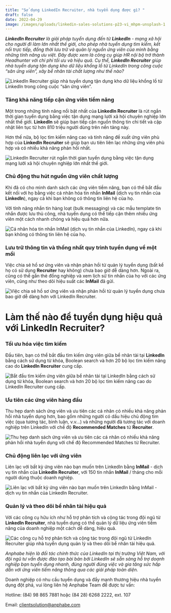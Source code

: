 ```yaml
---
title: "Sử dụng LinkedIn Recruiter, nhà tuyển dụng được gì? "
draft: false
date: 2022-04-29
image: /images/uploads/linkedin-sales-solutions-p23-vi_mhpm-unsplash-1.jpg
---
```

***LinkedIn Recruiter** là giải pháp tuyển dụng đến từ **LinkedIn** - mạng xã hội cho người đi làm lớn nhất thế giới, cho phép nhà tuyển dụng tìm kiếm, kết nối trực tiếp, đồng thời lưu trữ và quản lý nguồn ứng viên của mình bằng những tính năng ưu việt. Đây được xem là công cụ giúp HR nội bộ trở thành Headhunter với chi phí tối ưu và hiệu quả. Cụ thể, **LinkedIn Recruiter** giúp nhà tuyển dụng tận dụng kho dữ liệu khổng lồ từ LinkedIn trong công cuộc “săn ứng viên”, xây bể nhân tài chất lượng như thế nào?*

![LinkedIn Recruiter giúp nhà tuyển dụng tận dụng kho dữ liệu khổng lồ từ LinkedIn trong công cuộc “săn ứng viên”.](/images/uploads/hiring-candidates-from-linkedin_website-blog_website-blog.jpg "LinkedIn Recruiter giúp nhà tuyển dụng tận dụng kho dữ liệu khổng lồ từ LinkedIn trong công cuộc “săn ứng viên”.")

### **Tăng khả năng tiếp cận ứng viên tiềm năng**

Một trong những tính năng nổi bật nhất của **LinkedIn Recruiter** là rút ngắn thời gian tuyển dụng bằng việc tận dụng mạng lưới xã hội chuyên nghiệp lớn nhất thế giới. **LinkedIn** sẽ giúp bạn tiếp cận nguồn thông tin chi tiết và cập nhật liên tục từ hơn 810 triệu người dùng trên nền tảng này. 

Hơn thế nữa, bộ lọc tìm kiếm nâng cao và tính năng đề xuất ứng viên phù hợp của **LinkedIn Recruiter** sẽ giúp bạn ưu tiên liên lạc những ứng viên phù hợp và có nhiều khả năng phản hồi nhất. 

![LinkedIn Recruiter rút ngắn thời gian tuyển dụng bằng việc tận dụng mạng lưới xã hội chuyên nghiệp lớn nhất thế giới.](/images/uploads/find-people-fast-mod-1-2x.jpg "LinkedIn Recruiter rút ngắn thời gian tuyển dụng bằng việc tận dụng mạng lưới xã hội chuyên nghiệp lớn nhất thế giới.")

### **Chủ động thu hút nguồn ứng viên chất lượng**

Khi đã có cho mình danh sách các ứng viên tiềm năng, bạn có thể bắt đầu kết nối với họ bằng việc cá nhân hóa tin nhắn **InMail** (dịch vụ tin nhắn của **LinkedIn**), ngay cả khi bạn không có thông tin liên hệ của họ. 

Với tính năng nhắn tin hàng loạt (bulk messaging) và các mẫu template tin nhắn được lưu thủ công, nhà tuyển dụng có thể tiếp cận thêm nhiều ứng viên một cách nhanh chóng và hiệu quả hơn nữa. 

![Cá nhân hóa tin nhắn InMail (dịch vụ tin nhắn của LinkedIn), ngay cả khi bạn không có thông tin liên hệ của họ.](/images/uploads/engage-candidates-mod-2-2x.jpg "Cá nhân hóa tin nhắn InMail (dịch vụ tin nhắn của LinkedIn), ngay cả khi bạn không có thông tin liên hệ của họ.")

### **Lưu trữ thông tin và thống nhất quy trình tuyển dụng về một mối**

Việc chia sẻ hồ sơ ứng viên và nhận phản hồi từ quản lý tuyển dụng (bất kể họ có sử dụng **Recruiter** hay không) chưa bao giờ dễ dàng hơn. Ngoài ra, cũng có thể gắn thẻ đồng nghiệp và xem lịch sử tin nhắn của họ với các ứng viên, cũng như theo dõi hiệu suất các **InMail** đã gửi. 

![Việc chia sẻ hồ sơ ứng viên và nhận phản hồi từ quản lý tuyển dụng chưa bao giờ dễ dàng hơn với LinkedIn Recruiter.](/images/uploads/be-efficient-mod-3-2x.jpg "Việc chia sẻ hồ sơ ứng viên và nhận phản hồi từ quản lý tuyển dụng chưa bao giờ dễ dàng hơn với LinkedIn Recruiter.")

# Làm thế nào để tuyển dụng hiệu quả với LinkedIn Recruiter?

### Tối ưu hóa việc tìm kiếm

Đầu tiên, bạn có thể bắt đầu tìm kiếm ứng viên giữa bể nhân tài tại **LinkedIn** bằng cách sử dụng từ khóa, Boolean search và hơn 20 bộ lọc tìm kiếm nâng cao do **LinkedIn Recruiter** cung cấp. 

![Bắt đầu tìm kiếm ứng viên giữa bể nhân tài tại LinkedIn bằng cách sử dụng từ khóa, Boolean search và hơn 20 bộ lọc tìm kiếm nâng cao do LinkedIn Recruiter cung cấp.](/images/uploads/find-people-tour-fourcolumn-dsk-2x.png "Bắt đầu tìm kiếm ứng viên giữa bể nhân tài tại LinkedIn bằng cách sử dụng từ khóa, Boolean search và hơn 20 bộ lọc tìm kiếm nâng cao do LinkedIn Recruiter cung cấp.")

### **Ưu tiên các ứng viên hàng đầu**

Thu hẹp danh sách ứng viên và ưu tiên các cá nhân có nhiều khả năng phản hồi nhà tuyển dụng hơn, bao gồm những người có dấu hiệu chủ động tìm việc (qua tương tác, bình luận, v.v...) và những người đã tương tác với doanh nghiệp trên LinkedIn với chế độ **Recommended Matches** từ **Recruiter**.

![Thu hẹp danh sách ứng viên và ưu tiên các cá nhân có nhiều khả năng phản hồi nhà tuyển dụng với chế độ Recommended Matches từ Recruiter.](/images/uploads/prioritize-candidates-tour-fourcolumn-dsk-2x.png "Thu hẹp danh sách ứng viên và ưu tiên các cá nhân có nhiều khả năng phản hồi nhà tuyển dụng với chế độ Recommended Matches từ Recruiter.")

### **Chủ động liên lạc với ứng viên**

Liên lạc với bất kỳ ứng viên nào bạn muốn trên LinkedIn bằng **InMail** - dịch vụ tin nhắn của **LinkedIn Recruiter**, với 150 tin nhắn **InMail** / tháng cho mỗi người dùng thuộc doanh nghiệp.

![Liên lạc với bất kỳ ứng viên nào bạn muốn trên LinkedIn bằng InMail - dịch vụ tin nhắn của LinkedIn Recruiter.](/images/uploads/reach-out-tour-fourcolumn-dsk-2x.png "Liên lạc với bất kỳ ứng viên nào bạn muốn trên LinkedIn bằng InMail - dịch vụ tin nhắn của LinkedIn Recruiter.")

### **Quản lý và theo dõi bể nhân tài hiệu quả**

Với các công cụ hữu ích như hỗ trợ phân tích và cộng tác trong đội ngũ từ **LinkedIn Recruiter**, nhà tuyển dụng có thể quản lý dữ liệu ứng viên tiềm năng của doanh nghiệp một cách dễ dàng, hiệu quả. 

![Các công cụ hỗ trợ phân tích và cộng tác trong đội ngũ từ LinkedIn Recruiter giúp nhà tuyển dụng quản lý và theo dõi bể nhân tài hiệu quả.](/images/uploads/manage-track-tour-fourcolumn-dsk-2x.png "Các công cụ hỗ trợ phân tích và cộng tác trong đội ngũ từ LinkedIn Recruiter giúp nhà tuyển dụng quản lý và theo dõi bể nhân tài hiệu quả.")

*Anphabe hiện là đối tác chính thức của LinkedIn tại thị trường Việt Nam, với đội ngũ tư vấn được đào tạo bài bản bởi LinkedIn sẽ sẵn sàng hỗ trợ doanh nghiệp bạn tuyển dụng nhanh, đúng người đúng việc và gia tăng sức hấp dẫn với ứng viên tiềm năng thông qua các giải pháp toàn diện.* 

Doanh nghiệp có nhu cầu tuyển dụng và đẩy mạnh thương hiệu nhà tuyển dụng đột phá, vui lòng liên hệ Anphabe Team để được tư vấn: 

Hotline: (84) 98 865 7881 hoặc (84 28) 6268 2222, ext. 107 

Email: clientsolution@anphabe.com
